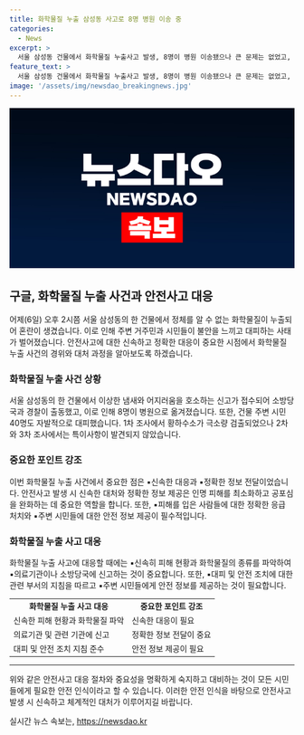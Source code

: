 ```yaml
---
title: 화학물질 누출 삼성동 사고로 8명 병원 이송 중
categories:
  - News
excerpt: >
  서울 삼성동 건물에서 화학물질 누출사고 발생, 8명이 병원 이송됐으나 큰 문제는 없었고, 40명의 시민들이 스스로 대피했음. 소방당국과 경찰 조사 결과, 황하수소 극소량 검출됐지만 특이사항은 발견되지 않았다.
feature_text: >
  서울 삼성동 건물에서 화학물질 누출사고 발생, 8명이 병원 이송됐으나 큰 문제는 없었고, 40명의 시민들이 스스로 대피했음. 소방당국과 경찰 조사 결과, 황하수소 극소량 검출됐지만 특이사항은 발견되지 않았다.
image: '/assets/img/newsdao_breakingnews.jpg'
---
```


<p><img src="/assets/img/newsdao_breakingnews.jpg" alt="flaretime 속보" /></p>

<h2 data-ke-size="size26">구글, 화학물질 누출 사건과 안전사고 대응</h2>

<p data-ke-size="size16">어제(6일) 오후 2시쯤 서울 삼성동의 한 건물에서 정체를 알 수 없는 화학물질이 누출되어 혼란이 생겼습니다. 이로 인해 주변 거주민과 시민들이 불안을 느끼고 대피하는 사태가 벌어졌습니다. 안전사고에 대한 신속하고 정확한 대응이 중요한 시점에서 화학물질 누출 사건의 경위와 대처 과정을 알아보도록 하겠습니다.</p>

<h3>화학물질 누출 사건 상황</h3>

<p data-ke-size="size16">서울 삼성동의 한 건물에서 이상한 냄새와 어지러움을 호소하는 신고가 접수되어 소방당국과 경찰이 출동했고, 이로 인해 8명이 병원으로 옮겨졌습니다. 또한, 건물 주변 시민 40명도 자발적으로 대피했습니다. 1차 조사에서 황하수소가 극소량 검출되었으나 2차와 3차 조사에서는 특이사항이 발견되지 않았습니다.</p>

<h3>중요한 포인트 강조</h3>

<p data-ke-size="size16">이번 화학물질 누출 사건에서 중요한 점은 ▪️신속한 대응과 ▪️정확한 정보 전달이었습니다. 안전사고 발생 시 신속한 대처와 정확한 정보 제공은 인명 피해를 최소화하고 공포심을 완화하는 데 중요한 역할을 합니다. 또한, ▪️피해를 입은 사람들에 대한 정확한 응급 처치와 ▪️주변 시민들에 대한 안전 정보 제공이 필수적입니다.</p>

<h3>화학물질 누출 사고 대응</h3>

<p data-ke-size="size16">화학물질 누출 사고에 대응할 때에는 ▪️신속히 피해 현황과 화학물질의 종류를 파악하여 ▪️의료기관이나 소방당국에 신고하는 것이 중요합니다. 또한, ▪️대피 및 안전 조치에 대한 관련 부서의 지침을 따르고 ▪️주변 시민들에게 안전 정보를 제공하는 것이 필요합니다.</p>

<table style="width: 100%;">
<tbody>
<tr>
<td style="text-align: center; height: 17px;"><b>화학물질 누출 사고 대응</b></td>
<td style="text-align: center; height: 17px;"><b>중요한 포인트 강조</b></td>
</tr>
<tr>
<td>신속한 피해 현황과 화학물질 파악</td>
<td>신속한 대응이 필요</td>
</tr>
<tr>
<td>의료기관 및 관련 기관에 신고</td>
<td>정확한 정보 전달이 중요</td>
</tr>
<tr>
<td>대피 및 안전 조치 지침 준수</td>
<td>안전 정보 제공이 필요</td>
</tr>
</tbody>
</table>

<hr>

<p data-ke-size="size16">위와 같은 안전사고 대응 절차와 중요성을 명확하게 숙지하고 대비하는 것이 모든 시민들에게 필요한 안전 인식이라고 할 수 있습니다. 이러한 안전 인식을 바탕으로 안전사고 발생 시 신속하고 체계적인 대처가 이루어지길 바랍니다.</p>
실시간 뉴스 속보는, <a href="https://newsdao.kr" rel="dofollow">https://newsdao.kr</a>


